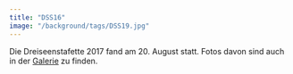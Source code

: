 ```yaml
---
title: "DSS16"
image: "/background/tags/DSS19.jpg"
---
```


Die Dreiseenstafette 2017 fand am 20. August statt. Fotos davon sind auch in der [Galerie](/galerie/dss17) zu finden.